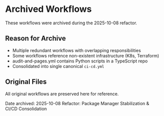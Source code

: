 # Archived Workflows

These workflows were archived during the 2025-10-08 refactor.

## Reason for Archive
- Multiple redundant workflows with overlapping responsibilities
- Some workflows reference non-existent infrastructure (K8s, Terraform)
- audit-and-pages.yml contains Python scripts in a TypeScript repo
- Consolidated into single canonical `ci-cd.yml`

## Original Files
All original workflows are preserved here for reference.

Date archived: 2025-10-08
Refactor: Package Manager Stabilization & CI/CD Consolidation
